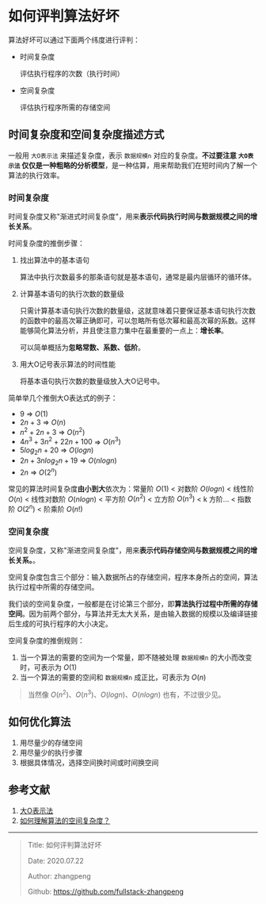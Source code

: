 # 如何评判算法好坏

算法好坏可以通过下面两个纬度进行评判：

- 时间复杂度
  
  评估执行程序的次数（执行时间）

- 空间复杂度

  评估执行程序所需的存储空间

## 时间复杂度和空间复杂度描述方式

一般用 `大O表示法` 来描述复杂度，表示 `数据规模n` 对应的复杂度。**不过要注意 `大O表示法` 仅仅是一种粗略的分析模型**，是一种估算，用来帮助我们在短时间内了解一个算法的执行效率。

### 时间复杂度

时间复杂度又称"渐进式时间复杂度"，用来**表示代码执行时间与数据规模之间的增长关系**。

时间复杂度的推倒步骤：

1. 找出算法中的基本语句
  
    算法中执行次数最多的那条语句就是基本语句，通常是最内层循环的循环体。

2. 计算基本语句的执行次数的数量级

    只需计算基本语句执行次数的数量级，这就意味着只要保证基本语句执行次数的函数中的最高次幂正确即可，可以忽略所有低次幂和最高次幂的系数。这样能够简化算法分析，并且使注意力集中在最重要的一点上：**增长率**。

    可以简单概括为**忽略常数、系数、低阶**。

3. 用大Ο记号表示算法的时间性能

    将基本语句执行次数的数量级放入大Ο记号中。

简单举几个推倒大O表达式的例子：

- $9$ => $O(1)$
- $2n + 3$ => $O(n)$
- $n^2 + 2n + 3$ => $O(n^2)$
- $4n^3 + 3n^2 + 22n + 100$ => $O(n^3)$
- $5log_2n+20$ => $O(logn)$
- $2n+3nlog_2n+19$ => $O(nlogn)$
- $2n$ => $O(2^n)$

常见的算法时间复杂度**由小到大**依次为：常量阶 $O(1)$ < 对数阶 $O(logn)$ <  线性阶 $O(n)$ < 线性对数阶 $O(nlogn)$ < 平方阶 $O(n^2)$ < 立方阶 $O(n^3)$ < k 方阶... < 指数阶 $O(2^n)$ < 阶乘阶 $O(n!)$

### 空间复杂度

空间复杂度，又称"渐进空间复杂度"，用来**表示代码存储空间与数据规模之间的增长关系。**。

空间复杂度包含三个部分：输入数据所占的存储空间，程序本身所占的空间，算法执行过程中所需的存储空间。

我们谈的空间复杂度，一般都是在讨论第三个部分，即**算法执行过程中所需的存储空间**。因为前两个部分，与算法并无太大关系，是由输入数据的规模以及编译链接后生成的可执行程序的大小决定。

空间复杂度的推倒规则：

1. 当一个算法的需要的空间为一个常量，即不随被处理 `数据规模n` 的大小而改变时，可表示为 $O(1)$
2. 当一个算法的需要的空间和 `数据规模n` 成正比，可表示为 $O(n)$

> 当然像 $O(n^2)、O(n^3)、O(logn)、O(nlogn)$ 也有，不过很少见。

## 如何优化算法

1. 用尽量少的存储空间
2. 用尽量少的执行步骤
3. 根据具体情况，选择空间换时间或时间换空间

## 参考文献

1. [大O表示法](https://baike.baidu.com/item/%E5%A4%A7O%E8%A1%A8%E7%A4%BA%E6%B3%95/1851162?fr=aladdin#3)
2. [如何理解算法的空间复杂度？](https://www.zhihu.com/question/310964983/answer/588135727)

---

> Title: 如何评判算法好坏
>
> Date: 2020.07.22
>
> Author: zhangpeng
>
> Github: <https://github.com/fullstack-zhangpeng>
